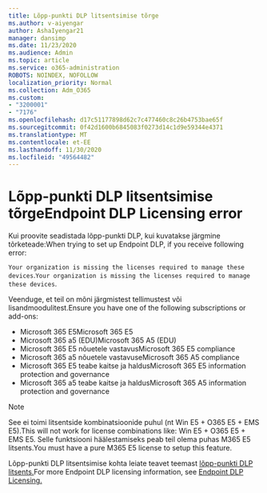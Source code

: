 ```yaml
---
title: Lõpp-punkti DLP litsentsimise tõrge
ms.author: v-aiyengar
author: AshaIyengar21
manager: dansimp
ms.date: 11/23/2020
ms.audience: Admin
ms.topic: article
ms.service: o365-administration
ROBOTS: NOINDEX, NOFOLLOW
localization_priority: Normal
ms.collection: Adm_O365
ms.custom:
- "3200001"
- "7176"
ms.openlocfilehash: d17c51177898d62c7c477460c8c26b4753bae65f
ms.sourcegitcommit: 0f42d1600b6845083f0273d14c1d9e59344e4371
ms.translationtype: MT
ms.contentlocale: et-EE
ms.lasthandoff: 11/30/2020
ms.locfileid: "49564482"
---
```

# <a name="endpoint-dlp-licensing-error"></a><span data-ttu-id="4683b-102">Lõpp-punkti DLP litsentsimise tõrge</span><span class="sxs-lookup"><span data-stu-id="4683b-102">Endpoint DLP Licensing error</span></span>

<span data-ttu-id="4683b-103">Kui proovite seadistada lõpp-punkti DLP, kui kuvatakse järgmine tõrketeade:</span><span class="sxs-lookup"><span data-stu-id="4683b-103">When trying to set up Endpoint DLP, if you receive following error:</span></span>

<span data-ttu-id="4683b-104">`Your organization is missing the licenses required to manage these devices`.</span><span class="sxs-lookup"><span data-stu-id="4683b-104">`Your organization is missing the licenses required to manage these devices`.</span></span>

<span data-ttu-id="4683b-105">Veenduge, et teil on mõni järgmistest tellimustest või lisandmoodulitest.</span><span class="sxs-lookup"><span data-stu-id="4683b-105">Ensure you have one of the following subscriptions or add-ons:</span></span>

- <span data-ttu-id="4683b-106">Microsoft 365 E5</span><span class="sxs-lookup"><span data-stu-id="4683b-106">Microsoft 365 E5</span></span>
- <span data-ttu-id="4683b-107">Microsoft 365 a5 (EDU)</span><span class="sxs-lookup"><span data-stu-id="4683b-107">Microsoft 365 A5 (EDU)</span></span>
- <span data-ttu-id="4683b-108">Microsoft 365 E5 nõuetele vastavus</span><span class="sxs-lookup"><span data-stu-id="4683b-108">Microsoft 365 E5 compliance</span></span>
- <span data-ttu-id="4683b-109">Microsoft 365 a5 nõuetele vastavuse</span><span class="sxs-lookup"><span data-stu-id="4683b-109">Microsoft 365 A5 compliance</span></span>
- <span data-ttu-id="4683b-110">Microsoft 365 E5 teabe kaitse ja haldus</span><span class="sxs-lookup"><span data-stu-id="4683b-110">Microsoft 365 E5 information protection and governance</span></span>
- <span data-ttu-id="4683b-111">Microsoft 365 a5 teabe kaitse ja haldus</span><span class="sxs-lookup"><span data-stu-id="4683b-111">Microsoft 365 A5 information protection and governance</span></span>

> [!NOTE]
> <span data-ttu-id="4683b-112">See ei toimi litsentside kombinatsioonide puhul (nt Win E5 + O365 E5 + EMS E5).</span><span class="sxs-lookup"><span data-stu-id="4683b-112">This will not work for license combinations like: Win E5 + O365 E5 +  EMS E5.</span></span> <span data-ttu-id="4683b-113">Selle funktsiooni häälestamiseks peab teil olema puhas M365 E5 litsents.</span><span class="sxs-lookup"><span data-stu-id="4683b-113">You must have a pure M365 E5 license to setup this feature.</span></span>

<span data-ttu-id="4683b-114">Lõpp-punkti DLP litsentsimise kohta leiate teavet teemast [lõpp-punkti DLP litsents.](https://docs.microsoft.com/microsoft-365/compliance/endpoint-dlp-getting-started#onboarding-devices-into-device-management)</span><span class="sxs-lookup"><span data-stu-id="4683b-114">For more Endpoint DLP licensing information, see [Endpoint DLP Licensing.](https://docs.microsoft.com/microsoft-365/compliance/endpoint-dlp-getting-started#onboarding-devices-into-device-management)</span></span>
